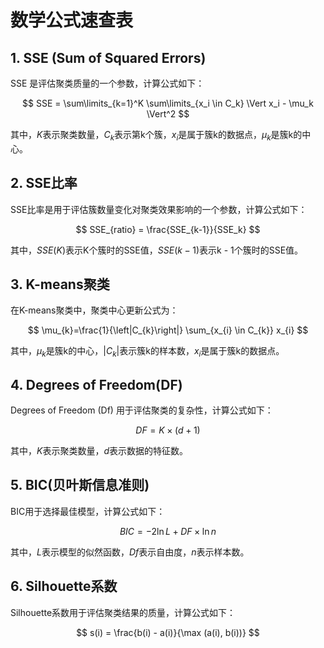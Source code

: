 # 数学公式速查表

## 1. SSE (Sum of Squared Errors)

SSE 是评估聚类质量的一个参数，计算公式如下：

$$
SSE = \sum\limits_{k=1}^K \sum\limits_{x_i \in C_k} \Vert x_i - \mu_k \Vert^2
$$

其中，$K$表示聚类数量，$C_k$表示第k个簇，$x_i$是属于簇k的数据点，$\mu_k$是簇k的中心。

## 2. SSE比率
SSE比率是用于评估簇数量变化对聚类效果影响的一个参数，计算公式如下：

$$
SSE_{ratio} = \frac{SSE_{k-1}}{SSE_k}
$$

其中，$SSE(K)$表示K个簇时的SSE值，$SSE(k - 1)$表示k - 1个簇时的SSE值。

## 3. K-means聚类
在K-means聚类中，聚类中心更新公式为：

$$
\mu_{k}=\frac{1}{\left|C_{k}\right|} \sum_{x_{i} \in C_{k}} x_{i}
$$

其中，$\mu_k$是簇k的中心，$|C_k|$表示簇k的样本数，$x_i$是属于簇k的数据点。


## 4. Degrees of Freedom(DF)

Degrees of Freedom (Df) 用于评估聚类的复杂性，计算公式如下：

$$
DF = K \times (d+1)
$$

其中，$K$表示聚类数量，$d$表示数据的特征数。

## 5. BIC(贝叶斯信息准则)

BIC用于选择最佳模型，计算公式如下：

$$
BIC = -2 \ln L + DF \times \ln n
$$

其中，$L$表示模型的似然函数，$Df$表示自由度，$n$表示样本数。

## 6. Silhouette系数

Silhouette系数用于评估聚类结果的质量，计算公式如下：

$$
s(i) = \frac{b(i) - a(i)}{\max (a(i), b(i))}
$$